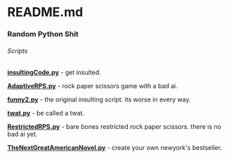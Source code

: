# README.md

### Random Python Shit

###### Scripts

**[insultingCode.py](insultingCode.py)** - get insulted.

**[AdaptiveRPS.py](AdaptiveRPS.py)** - rock paper scissors game with a bad ai.

**[funny2.py](funny2.py)** - the original insulting script. its worse in every way.

**[twat.py](twat.py)** - be called a twat.

**[RestrictedRPS.py](RestrictedRPS.py)** - bare bones restricted rock paper scissors. there is no bad ai yet.

**[TheNextGreatAmericanNovel.py](TheNextGreatAmericanNovel.py)** - create your own newyork's bestseller.
